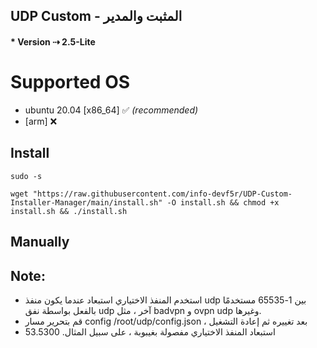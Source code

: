 ## UDP Custom - المثبت والمدير
#### * Version ⇢ 2.5-Lite


# Supported OS
- ubuntu 20.04 [x86_64] ✅ _(recommended)_
- [arm] ❌

## Install
```
sudo -s
``` 
```
wget "https://raw.githubusercontent.com/info-devf5r/UDP-Custom-Installer-Manager/main/install.sh" -O install.sh && chmod +x install.sh && ./install.sh
```


## Manually

## Note: 
 * استخدم المنفذ الاختياري استبعاد عندما يكون منفذ udp بين 1-65535 مستخدمًا بالفعل بواسطة نفق udp آخر ، مثل badvpn و ovpn udp وغيرها.
 * قم بتحرير مسار config /root/udp/config.json ، بعد تغييره ثم إعادة التشغيل
 * استبعاد المنفذ الاختياري مفصولة بغيبوبة ، على سبيل المثال. 53.5300